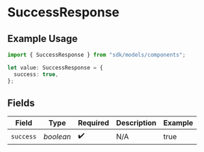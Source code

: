 # SuccessResponse

## Example Usage

```typescript
import { SuccessResponse } from "sdk/models/components";

let value: SuccessResponse = {
  success: true,
};
```

## Fields

| Field              | Type               | Required           | Description        | Example            |
| ------------------ | ------------------ | ------------------ | ------------------ | ------------------ |
| `success`          | *boolean*          | :heavy_check_mark: | N/A                | true               |